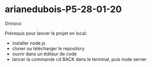 # arianedubois-P5-28-01-20
Orinoco 

Prérequis pour lancer le projet en local:

- installer node.js
- cloner ou télécharger le repository
- ouvrir dans un éditeur de code 
- lancer la commande cd BACK dans le terminal, puis node server

